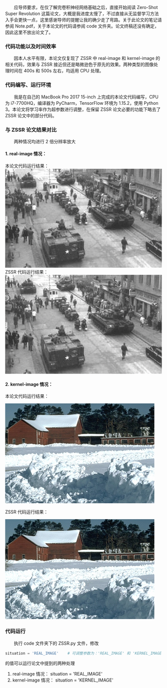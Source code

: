 &emsp;&emsp;应导师要求，在仅了解完卷积神经网络基础之后，直接开始阅读 Zero-Shot Super Revolution 这篇论文，大概是我进度太慢了，不过直接从无监督学习方法入手会更快一点，这里感谢导师的提醒让我的确少走了弯路。关于此论文的笔记请参阅 Note.pdf，关于本论文的代码请参阅 code 文件夹。论文终稿还没有确定，因此这里不放出论文了。
### 代码功能以及时间效率
&emsp;&emsp;因本人水平有限，本论文仅复现了 ZSSR 中 real-image 和 kernel-image 的相关代码，效果与 ZSSR 接近但还是略微逊色于原先的效果。两种类型的图像处理时间在 400s 和 500s 左右，均适用 CPU 处理。
### 代码编写、运行环境
&emsp;&emsp;我是在自己的 MacBook Pro 2017 15-inch 上完成的本论文代码编写，CPU 为 i7-7700HQ，编译器为 PyCharm，TensorFlow 环境为 1.15.2，使用 Python 3。本论文将学习率作为超参数进行调整，在保留 ZSSR 论文必要的功能下略去了 ZSSR 论文中的部分代码。
### 与 ZSSR 论文结果对比
&emsp;&emsp;两种情况均进行 2 倍分辨率放大
#### 1. real-image 情况：
本论文代码运行结果：
![img_1_Mine.png](img/img_1_Mine.png)
ZSSR 代码运行结果：
![img_1_source.png](img/img_1_source.png)
#### 2. kernel-image 情况：
本论文代码运行结果：

![img_2_Mine.png](img/img_2_Mine.png)

ZSSR 代码运行结果：

![img_2_source.png](img/img_2_source.png)
### 代码运行
&emsp;&emsp;执行 code 文件夹下的 ZSSR.py 文件，修改 
```python
situation = 'REAL_IMAGE'    # 可调整参数为：'REAL_IMAGE' 和 'KERNEL_IMAGE'
```
的值可以运行论文中提到的两种处理
1. real-image 情况：
situation = 'REAL_IMAGE' 
2. kernel-image 情况：
situation = 'KERNEL_IMAGE' 
